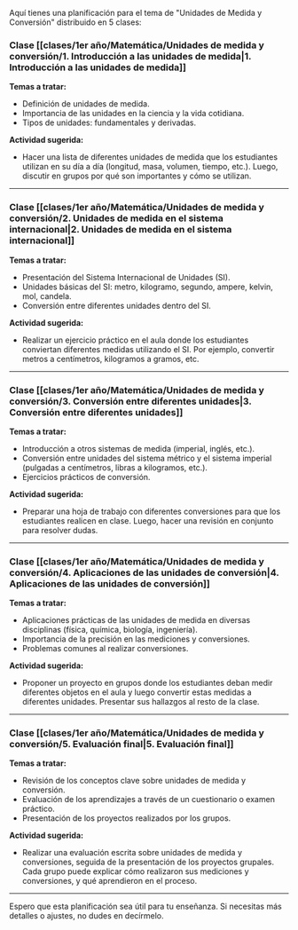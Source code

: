 Aquí tienes una planificación para el tema de "Unidades de Medida y Conversión" distribuido en 5 clases:

### Clase [[clases/1er año/Matemática/Unidades de medida y conversión/1. Introducción a las unidades de medida|1. Introducción a las unidades de medida]]

**Temas a tratar:**

- Definición de unidades de medida.
- Importancia de las unidades en la ciencia y la vida cotidiana.
- Tipos de unidades: fundamentales y derivadas.

**Actividad sugerida:**

- Hacer una lista de diferentes unidades de medida que los estudiantes utilizan en su día a día (longitud, masa, volumen, tiempo, etc.). Luego, discutir en grupos por qué son importantes y cómo se utilizan.

---

### Clase [[clases/1er año/Matemática/Unidades de medida y conversión/2. Unidades de medida en el sistema internacional|2. Unidades de medida en el sistema internacional]]

**Temas a tratar:**

- Presentación del Sistema Internacional de Unidades (SI).
- Unidades básicas del SI: metro, kilogramo, segundo, ampere, kelvin, mol, candela.
- Conversión entre diferentes unidades dentro del SI.

**Actividad sugerida:**

- Realizar un ejercicio práctico en el aula donde los estudiantes conviertan diferentes medidas utilizando el SI. Por ejemplo, convertir metros a centímetros, kilogramos a gramos, etc.

---

### Clase [[clases/1er año/Matemática/Unidades de medida y conversión/3. Conversión entre diferentes unidades|3. Conversión entre diferentes unidades]]

**Temas a tratar:**

- Introducción a otros sistemas de medida (imperial, inglés, etc.).
- Conversión entre unidades del sistema métrico y el sistema imperial (pulgadas a centímetros, libras a kilogramos, etc.).
- Ejercicios prácticos de conversión.

**Actividad sugerida:**

- Preparar una hoja de trabajo con diferentes conversiones para que los estudiantes realicen en clase. Luego, hacer una revisión en conjunto para resolver dudas.

---

### Clase [[clases/1er año/Matemática/Unidades de medida y conversión/4. Aplicaciones de las unidades de conversión|4. Aplicaciones de las unidades de conversión]]

**Temas a tratar:**

- Aplicaciones prácticas de las unidades de medida en diversas disciplinas (física, química, biología, ingeniería).
- Importancia de la precisión en las mediciones y conversiones.
- Problemas comunes al realizar conversiones.

**Actividad sugerida:**

- Proponer un proyecto en grupos donde los estudiantes deban medir diferentes objetos en el aula y luego convertir estas medidas a diferentes unidades. Presentar sus hallazgos al resto de la clase.

---

### Clase [[clases/1er año/Matemática/Unidades de medida y conversión/5. Evaluación final|5. Evaluación final]]

**Temas a tratar:**

- Revisión de los conceptos clave sobre unidades de medida y conversión.
- Evaluación de los aprendizajes a través de un cuestionario o examen práctico.
- Presentación de los proyectos realizados por los grupos.

**Actividad sugerida:**

- Realizar una evaluación escrita sobre unidades de medida y conversiones, seguida de la presentación de los proyectos grupales. Cada grupo puede explicar cómo realizaron sus mediciones y conversiones, y qué aprendieron en el proceso.

---

Espero que esta planificación sea útil para tu enseñanza. Si necesitas más detalles o ajustes, no dudes en decírmelo.
